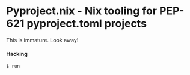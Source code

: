 # Pyproject.nix - Nix tooling for PEP-621 pyproject.toml projects

This is immature. Look away!

#### Hacking

`$ run`
